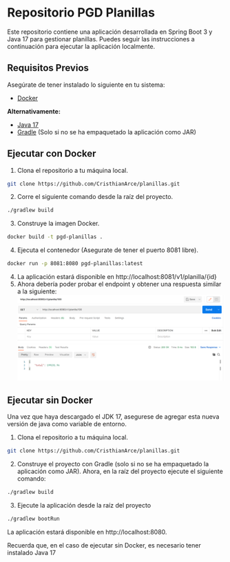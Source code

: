 # Repositorio PGD Planillas

Este repositorio contiene una aplicación desarrollada en Spring Boot 3 y Java 17 para gestionar planillas. Puedes seguir las instrucciones a continuación para ejecutar la aplicación localmente.

## Requisitos Previos

Asegúrate de tener instalado lo siguiente en tu sistema:

- [Docker](https://docs.docker.com/get-docker/)

**Alternativamente:**

- [Java 17](https://www.oracle.com/java/technologies/javase-jdk17-downloads.html)
- [Gradle](https://gradle.org/) (Solo si no se ha empaquetado la aplicación como JAR)

## Ejecutar con Docker

1. Clona el repositorio a tu máquina local.

```bash
git clone https://github.com/CristhianArce/planillas.git
```
2. Corre el siguiente comando desde la raíz del proyecto.
```bash
./gradlew build
```
3. Construye la imagen Docker.
```bash
docker build -t pgd-planillas .
```
4. Ejecuta el contenedor (Asegurate de tener el puerto 8081 libre).
```bash
docker run -p 8081:8080 pgd-planillas:latest
```

4. La aplicación estará disponible en http://localhost:8081/v1/planilla/{id}
5. Ahora debería poder probar el endpoint y obtener una respuesta similar a la siguiente:
![img.png](img.png)

## Ejecutar sin Docker

Una vez que haya descargado el JDK 17, asegurese de agregar esta nueva versión de java como variable de entorno.

1. Clona el repositorio a tu máquina local.

```bash
git clone https://github.com/CristhianArce/planillas.git
```
 
2. Construye el proyecto con Gradle (solo si no se ha empaquetado la aplicación como JAR).
Ahora, en la raíz del proyecto ejecute el siguiente comando:
```bash
./gradlew build
```
3. Ejecute la aplicación desde la raíz del proyecto
```bash
./gradlew bootRun
```

La aplicación estará disponible en http://localhost:8080.

Recuerda que, en el caso de ejecutar sin Docker, es necesario tener instalado Java 17